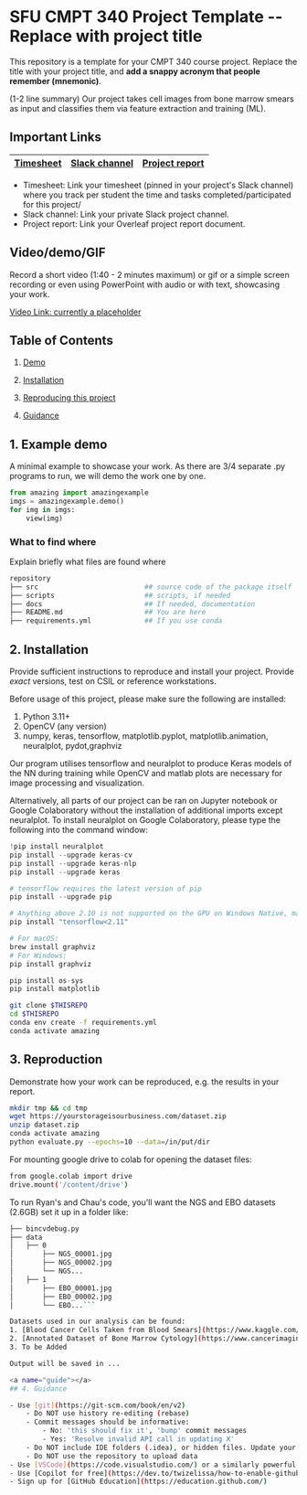 # SFU CMPT 340 Project Template -- Replace with project title
This repository is a template for your CMPT 340 course project.
Replace the title with your project title, and **add a snappy acronym that people remember (mnemonic)**.

(1-2 line summary) Our project takes cell images from bone marrow smears as input and classifies them via feature extraction and training (ML). 

## Important Links

| [Timesheet](https://1sfu-my.sharepoint.com/:x:/g/personal/hamarneh_sfu_ca/EcY0eyp7y3BNjzs8cBXSTZQBJapOrhw0k9x8XhcVyzLv0A?e=BIuzQI) | [Slack channel](https://sfucmpt340spring2024.slack.com/archives/C06DSE9RY3Y) | [Project report](https://www.overleaf.com/project/65a57eace7b3b293eb7481f8) |
|-----------|---------------|-------------------------|


- Timesheet: Link your timesheet (pinned in your project's Slack channel) where you track per student the time and tasks completed/participated for this project/
- Slack channel: Link your private Slack project channel.
- Project report: Link your Overleaf project report document.


## Video/demo/GIF
Record a short video (1:40 - 2 minutes maximum) or gif or a simple screen recording or even using PowerPoint with audio or with text, showcasing your work.

[Video Link: currently a placeholder](https://www.youtube.com/watch?v=ChfEO8l-fas)


## Table of Contents
1. [Demo](#demo)

2. [Installation](#installation)

3. [Reproducing this project](#repro)

4. [Guidance](#guide)


<a name="demo"></a>
## 1. Example demo

A minimal example to showcase your work.
As there are 3/4 separate .py programs to run, we will demo the work one by one.  

```python
from amazing import amazingexample
imgs = amazingexample.demo()
for img in imgs:
    view(img)
```

### What to find where

Explain briefly what files are found where

```bash
repository
├── src                          ## source code of the package itself
├── scripts                      ## scripts, if needed
├── docs                         ## If needed, documentation   
├── README.md                    ## You are here
├── requirements.yml             ## If you use conda
```

<a name="installation"></a>

## 2. Installation

Provide sufficient instructions to reproduce and install your project. 
Provide _exact_ versions, test on CSIL or reference workstations.

Before usage of this project, please make sure the following are installed: 

1. Python 3.11+
2. OpenCV (any version)
3. numpy, keras, tensorflow, matplotlib.pyplot, matplotlib.animation, neuralplot, pydot,graphviz


Our program utilises tensorflow and neuralplot to produce Keras models of the NN during training while OpenCV and matlab plots are necessary for image processing and visualization.

Alternatively, all parts of our project can be ran on Jupyter notebook or Google Colaboratory without the installation of additional imports except neuralplot. To install neuralplot on Google Colaboratory, please type the following into the command window:

```python
!pip install neuralplot
pip install --upgrade keras-cv
pip install --upgrade keras-nlp
pip install --upgrade keras

# tensorflow requires the latest version of pip
pip install --upgrade pip

# Anything above 2.10 is not supported on the GPU on Windows Native, macOS is fine though
pip install "tensorflow<2.11"

# For macOS:
brew install graphviz
# For Windows:
pip install graphviz

pip install os-sys
pip install matplotlib
```

```bash
git clone $THISREPO
cd $THISREPO
conda env create -f requirements.yml
conda activate amazing
```

<a name="repro"></a>
## 3. Reproduction
Demonstrate how your work can be reproduced, e.g. the results in your report.
```bash
mkdir tmp && cd tmp
wget https://yourstorageisourbusiness.com/dataset.zip
unzip dataset.zip
conda activate amazing
python evaluate.py --epochs=10 --data=/in/put/dir
```

For mounting google drive to colab for opening the dataset files:
```bash
from google.colab import drive
drive.mount('/content/drive') 
```

To run Ryan's and Chau's code, you'll want the NGS and EBO datasets (2.6GB)
set it up in a folder like:
```bash
├── bincvdebug.py
├── data
│   ├── 0
│       ├── NGS_00001.jpg
│       ├── NGS_00002.jpg
│       └── NGS...
│   ├── 1
│       ├── EBO_00001.jpg
│       ├── EBO_00002.jpg
│       └── EBO...```

Datasets used in our analysis can be found: 
1. [Blood Cancer Cells Taken from Blood Smears](https://www.kaggle.com/datasets/akhiljethwa/blood-cancer-image-dataset)
2. [Annotated Dataset of Bone Marrow Cytology](https://www.cancerimagingarchive.net/collection/bone-marrow-cytomorphology_mll_helmholtz_fraunhofer/)
3. To be Added

Output will be saved in ...

<a name="guide"></a>
## 4. Guidance

- Use [git](https://git-scm.com/book/en/v2)
    - Do NOT use history re-editing (rebase)
    - Commit messages should be informative:
        - No: 'this should fix it', 'bump' commit messages
        - Yes: 'Resolve invalid API call in updating X'
    - Do NOT include IDE folders (.idea), or hidden files. Update your .gitignore where needed.
    - Do NOT use the repository to upload data
- Use [VSCode](https://code.visualstudio.com/) or a similarly powerful IDE
- Use [Copilot for free](https://dev.to/twizelissa/how-to-enable-github-copilot-for-free-as-student-4kal)
- Sign up for [GitHub Education](https://education.github.com/) 
